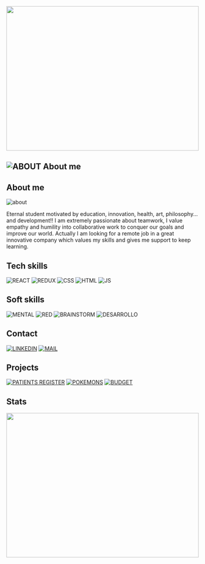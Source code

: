 <a href="https://www.linkedin.com/in/zayra-velasco"><div style="padding-top:75.000%;position:relative;"><img src="https://raw.githubusercontent.com/zayrarepositor/zayrarepositor/main/MQXv.gif" width="100%" height="100%" style='position:absolute;top:0;left:0;' frameBorder="0" allowFullScreen/></div></a>

## ![ABOUT](https://raw.githubusercontent.com/zayrarepositor/zayrarepositor/main/icons8-socratic-50.png) About me

## About me <picture title="About me">
  <source media="(prefers-color-scheme🕶️)" srcset="https://raw.githubusercontent.com/zayrarepositor/zayrarepositor/main/icons8-socratic-50.png">
  <source media="(prefers-color-scheme:dark_dimmed)" srcset="https://raw.githubusercontent.com/zayrarepositor/zayrarepositor/main/icons8-socratic-50.png">
  <source media="(prefers-color-scheme:dark_high_contrast)" srcset="https://raw.githubusercontent.com/zayrarepositor/zayrarepositor/main/icons8-socratic-50.png">
   <source media="(prefers-color-scheme:dark_colorblind)" srcset="https://raw.githubusercontent.com/zayrarepositor/zayrarepositor/main/icons8-socratic-50.png">
    <source media="(prefers-color-scheme:dark_tritanopia)" srcset="https://raw.githubusercontent.com/zayrarepositor/zayrarepositor/main/icons8-socratic-50.png">
  <img alt="about" src="https://raw.githubusercontent.com/zayrarepositor/zayrarepositor/main/icons8-socratic-50b.png">
</picture> 


Eternal student motivated by education, innovation, health, art, philosophy... and development!! I am extremely passionate about teamwork, I value empathy and humility into collaborative work to conquer our goals and improve our world. Actually I am looking for a remote job in a great innovative company which values my skills and gives me support to keep learning. 

## Tech skills
![REACT](https://raw.githubusercontent.com/zayrarepositor/zayrarepositor/main/icons8-reaccionar-nativo-50.png)
![REDUX](https://raw.githubusercontent.com/zayrarepositor/zayrarepositor/main/icons8-redux-50.png)
![CSS](https://raw.githubusercontent.com/zayrarepositor/zayrarepositor/main/icons8-css3-50.png)
![HTML](https://raw.githubusercontent.com/zayrarepositor/zayrarepositor/main/icons8-html-5-50.png)
![JS](https://raw.githubusercontent.com/zayrarepositor/zayrarepositor/main/icons8-javascript-50.png)

## Soft skills
![MENTAL](https://raw.githubusercontent.com/zayrarepositor/zayrarepositor/main/icons8-mapa-mental-50.png)
![RED](https://raw.githubusercontent.com/zayrarepositor/zayrarepositor/main/icons8-red-de-negocios-50.png)
![BRAINSTORM](https://raw.githubusercontent.com/zayrarepositor/zayrarepositor/main/icons8-habilidad-de-brainstorm-50.png)
![DESARROLLO](https://raw.githubusercontent.com/zayrarepositor/zayrarepositor/main/icons8-habilidad-de-desarrollo-50.png)
  
## Contact
[![LINKEDIN](https://raw.githubusercontent.com/zayrarepositor/zayrarepositor/main/icons8-linkedin-50.png)](https://www.linkedin.com/in/zayra-velasco)
[![MAIL](https://raw.githubusercontent.com/zayrarepositor/zayrarepositor/main/icons8-añadir-sobre-abierto-50.png)](mailto:zayra.contacto@gmail.com)
  
## Projects
[![PATIENTS REGISTER](https://raw.githubusercontent.com/zayrarepositor/zayrarepositor/main/icons8-plan-de-tratamiento-50.png)](https://github.com/zayrarepositor/patients-register-2022)
[![POKEMONS](https://raw.githubusercontent.com/zayrarepositor/zayrarepositor/main/icons8-pokeball-50.png)](https://github.com/zayrarepositor/PIpokemons)
[![BUDGET](https://raw.githubusercontent.com/zayrarepositor/zayrarepositor/main/icons8-vista-frontal-del-monedero-50.png)](https://github.com/zayrarepositor/budget-app-2022)

## Stats
<div style="padding-top:75.000%;position:relative;"><img src="https://github-readme-stats.vercel.app/api?username=zayrarepositor&count_private=true&show_icons=true&theme=dracula" width="100%" height="100%" style='position:absolute;top:0;left:0;' frameBorder="0" allowFullScreen/></div>
